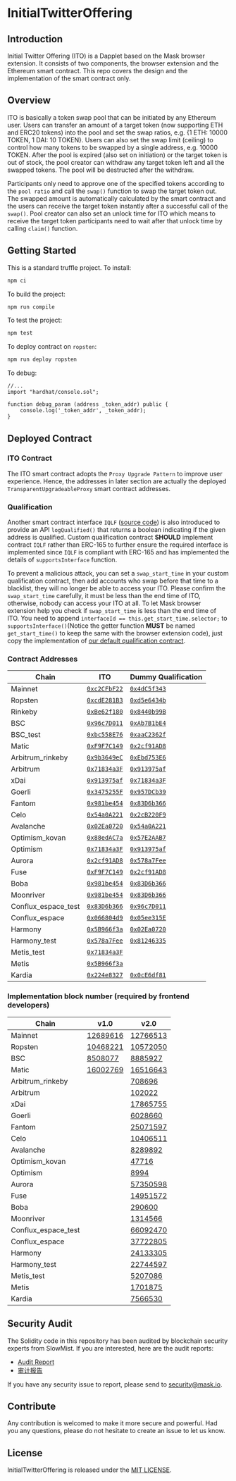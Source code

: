 # InitialTwitterOffering

## Introduction

Initial Twitter Offering (ITO) is a Dapplet based on the Mask browser extension. It consists of two components, the browser extension and the Ethereum smart contract. This repo covers the design and the implementation of the smart contract only.

## Overview

ITO is basically a token swap pool that can be initiated by any Ethereum user. Users can transfer an amount of a target token (now supporting ETH and ERC20 tokens) into the pool and set the swap ratios, e.g. {1 ETH: 10000 TOKEN, 1 DAI: 10 TOKEN}. Users can also set the swap limit (ceiling) to control how many tokens to be swapped by a single address, e.g. 10000 TOKEN. After the pool is expired (also set on initiation) or the target token is out of stock, the pool creator can withdraw any target token left and all the swapped tokens. The pool will be destructed after the withdraw.

Participants only need to approve one of the specified tokens according to the `pool ratio` and call the `swap()` function to swap the target token out. The swapped amount is automatically calculated by the smart contract and the users can receive the target token instantly after a successful call of the `swap()`. Pool creator can also set an unlock time for ITO which means to receive the target token participants need to wait after that unlock time by calling `claim()` function.

## Getting Started

This is a standard truffle project.
To install:

```bash
npm ci
```

To build the project:

```bash
npm run compile
```

To test the project:

```bash
npm test
```

To deploy contract on `ropsten`:

```bash
npm run deploy ropsten
```

To debug:

```solidity
//...
import "hardhat/console.sol";

function debug_param (address _token_addr) public {
    console.log('_token_addr', _token_addr);
}
```

## Deployed Contract

### ITO Contract

The ITO smart contract adopts the `Proxy Upgrade Pattern` to improve user experience. Hence, the addresses in later section are actually the deployed `TransparentUpgradeableProxy` smart contract addresses.

### Qualification

Another smart contract interface `IQLF` ([source code](https://github.com/DimensionDev/InitialTwitterOffering/blob/master/contracts/IQLF.sol)) is also introduced to provide an API `logQualified()` that returns a boolean indicating if the given address is qualified. Custom qualification contract **SHOULD** implement contract `IQLF` rather than ERC-165 to further ensure the required interface is implemented since `IQLF` is compliant with ERC-165 and has implemented the details of `supportsInterface` function.

To prevent a malicious attack, you can set a `swap_start_time` in your custom qualification contract, then add accounts who swap before that time to a blacklist, they will no longer be able to access your ITO. Please confirm the `swap_start_time` carefully, it must be less than the end time of ITO, otherwise, nobody can access your ITO at all. To let Mask browser extension help you check if `swap_start_time` is less than the end time of ITO. You need to append `interfaceId == this.get_start_time.selector;` to `supportsInterface()`(Notice the getter function **MUST** be named `get_start_time()` to keep the same with the browser extension code), just copy the implementation of [our default qualification contract](https://github.com/DimensionDev/InitialTwitterOffering/blob/master/contracts/qualification.sol).

### Contract Addresses

<!-- begin address -->

| Chain               | ITO                                     | Dummy Qualification                     |
| ------------------- | --------------------------------------- | --------------------------------------- |
| Mainnet             | [`0xc2CFbF22`][ito-mainnet]             | [`0x4dC5f343`][qlf-mainnet]             |
| Ropsten             | [`0xcdE281B3`][ito-ropsten]             | [`0xd5e6434b`][qlf-ropsten]             |
| Rinkeby             | [`0xBe62f180`][ito-rinkeby]             | [`0x8440b99B`][qlf-rinkeby]             |
| BSC                 | [`0x96c7D011`][ito-bsc]                 | [`0xAb7B1bE4`][qlf-bsc]                 |
| BSC_test            | [`0xbc558E76`][ito-bsc_test]            | [`0xaaC2362f`][qlf-bsc_test]            |
| Matic               | [`0xF9F7C149`][ito-matic]               | [`0x2cf91AD8`][qlf-matic]               |
| Arbitrum_rinkeby    | [`0x9b3649eC`][ito-arbitrum_rinkeby]    | [`0xEbd753E6`][qlf-arbitrum_rinkeby]    |
| Arbitrum            | [`0x71834a3F`][ito-arbitrum]            | [`0x913975af`][qlf-arbitrum]            |
| xDai                | [`0x913975af`][ito-xdai]                | [`0x71834a3F`][qlf-xdai]                |
| Goerli              | [`0x3475255F`][ito-goerli]              | [`0x957DCb39`][qlf-goerli]              |
| Fantom              | [`0x981be454`][ito-fantom]              | [`0x83D6b366`][qlf-fantom]              |
| Celo                | [`0x54a0A221`][ito-celo]                | [`0x2cB220F9`][qlf-celo]                |
| Avalanche           | [`0x02Ea0720`][ito-avalanche]           | [`0x54a0A221`][qlf-avalanche]           |
| Optimism_kovan      | [`0x88edAC7a`][ito-optimism_kovan]      | [`0x57E2AAB7`][qlf-optimism_kovan]      |
| Optimism            | [`0x71834a3F`][ito-optimism]            | [`0x913975af`][qlf-optimism]            |
| Aurora              | [`0x2cf91AD8`][ito-aurora]              | [`0x578a7Fee`][qlf-aurora]              |
| Fuse                | [`0xF9F7C149`][ito-fuse]                | [`0x2cf91AD8`][qlf-fuse]                |
| Boba                | [`0x981be454`][ito-boba]                | [`0x83D6b366`][qlf-boba]                |
| Moonriver           | [`0x981be454`][ito-moonriver]           | [`0x83D6b366`][qlf-moonriver]           |
| Conflux_espace_test | [`0x83D6b366`][ito-conflux_espace_test] | [`0x96c7D011`][qlf-conflux_espace_test] |
| Conflux_espace      | [`0x066804d9`][ito-conflux_espace]      | [`0x05ee315E`][qlf-conflux_espace]      |
| Harmony             | [`0x5B966f3a`][ito-harmony]             | [`0x02Ea0720`][qlf-harmony]             |
| Harmony_test        | [`0x578a7Fee`][ito-harmony_test]        | [`0x81246335`][qlf-harmony_test]        |
| Metis_test          | [`0x71834a3F`][ito-metis_test]          |                                         |
| Metis               | [`0x5B966f3a`][ito-metis]               |                                         |
| Kardia              | [`0x224e8327`][ito-kardia]              | [`0x0cE6df81`][qlf-kardia]              |

[ito-mainnet]: https://etherscan.io/address/0xc2CFbF22d6Dc87D0eE18d38d73733524c109Ff46
[ito-ropsten]: https://ropsten.etherscan.io/address/0xcdE281B32b629f2e89E5953B674E1E507e6dabcF
[ito-rinkeby]: https://rinkeby.etherscan.io/address/0xBe62f1805C43559cC62f9326103354080588B158
[ito-bsc]: https://bscscan.com/address/0x96c7D011cdFD467f551605f0f5Fce279F86F4186
[ito-bsc_test]: https://testnet.bscscan.com/address/0xbc558E7683F79FAAE236c1083671396cbB2Ac242
[ito-matic]: https://polygonscan.com/address/0xF9F7C1496c21bC0180f4B64daBE0754ebFc8A8c0
[ito-arbitrum_rinkeby]: https://rinkeby-explorer.arbitrum.io/address/0x9b3649eC8C9f68484acC76D437B145a4e58Bf2A2
[ito-arbitrum]: https://explorer.arbitrum.io/address/0x71834a3FDeA3E70F14a93ED85c6be70925D0CAd9
[ito-xdai]: https://blockscout.com/xdai/mainnet/address/0x913975af2Bb8a6Be4100D7dc5e9765B77F6A5d6c
[ito-goerli]: https://goerli.etherscan.io/address/0x3475255Fa26434B680DAe20D6469222C135f33Ea
[ito-fantom]: https://ftmscan.com/address/0x981be454a930479d92C91a0092D204b64845A5D6
[ito-celo]: https://explorer.celo.org/address/0x54a0A221C25Fc0a347EC929cFC5db0be17fA2a2B
[ito-avalanche]: https://snowtrace.io/address/0x02Ea0720254F7fa4eca7d09A1b9C783F1020EbEF
[ito-optimism_kovan]: https://kovan-optimistic.etherscan.io/address/0x88edAC7aEDEeAfaD15439010B0bdC0D067763571
[ito-optimism]: https://optimistic.etherscan.io/address/0x71834a3FDeA3E70F14a93ED85c6be70925D0CAd9
[ito-aurora]: https://explorer.mainnet.aurora.dev/address/0x2cf91AD8C175305EBe6970Bd8f81231585EFbd77
[ito-fuse]: https://explorer.fuse.io/address/0xF9F7C1496c21bC0180f4B64daBE0754ebFc8A8c0
[ito-boba]: https://blockexplorer.boba.network/address/0x981be454a930479d92C91a0092D204b64845A5D6
[ito-moonriver]: https://moonriver.moonscan.io/address/0x981be454a930479d92C91a0092D204b64845A5D6
[ito-conflux_espace_test]: https://evmtestnet.confluxscan.io/address/0x83D6b366f21e413f214EB077D5378478e71a5eD2
[ito-conflux_espace]: https://evm.confluxscan.io/address/0x066804d9123bf2609ed4a4a40b1177a9c5a9ed51
[ito-harmony]: https://explorer.harmony.one/address/0x5B966f3a32Db9C180843bCb40267A66b73E4f022
[ito-harmony_test]: https://explorer.pops.one/address/0x578a7Fee5f0D8CEc7d00578Bf37374C5b95C4b98
[ito-metis_test]: https://stardust-explorer.metis.io/address/0x71834a3FDeA3E70F14a93ED85c6be70925D0CAd9
[ito-metis]: https://andromeda-explorer.metis.io/address/0x5B966f3a32Db9C180843bCb40267A66b73E4f022
[ito-kardia]: https://explorer.kardiachain.io/address/0x224e8327182a85e511A08C63C4341efB0460f36e
[qlf-mainnet]: https://etherscan.io/address/0x4dC5f343Fe57E4fbDA1B454d125D396A3181272c
[qlf-ropsten]: https://ropsten.etherscan.io/address/0xd5e6434bde165062b3d9572DEFd6393c7B3E2902
[qlf-rinkeby]: https://rinkeby.etherscan.io/address/0x8440b99B1Df5D4B61957c8Ce0a199487Be3De270
[qlf-bsc]: https://bscscan.com/address/0xAb7B1bE4233A04e5C43a810E75657ECED8E5463B
[qlf-bsc_test]: https://testnet.bscscan.com/address/0xaaC2362f2DC523E9B37B1EE2eA57110e1Bd63F59
[qlf-matic]: https://polygonscan.com/address/0x2cf91AD8C175305EBe6970Bd8f81231585EFbd77
[qlf-arbitrum_rinkeby]: https://rinkeby-explorer.arbitrum.io/address/0xEbd753E66649C824241E63894301BA8Db5DBF5Bb
[qlf-arbitrum]: https://explorer.arbitrum.io/address/0x913975af2Bb8a6Be4100D7dc5e9765B77F6A5d6c
[qlf-xdai]: https://blockscout.com/xdai/mainnet/address/0x71834a3FDeA3E70F14a93ED85c6be70925D0CAd9
[qlf-goerli]: https://goerli.etherscan.io/address/0x957DCb3918E33dD80bd3db193ACb2A90812fE615
[qlf-fantom]: https://ftmscan.com/address/0x83D6b366f21e413f214EB077D5378478e71a5eD2
[qlf-celo]: https://explorer.celo.org/address/0x2cB220F925E603A04BEE05F210252120deBA29d7
[qlf-avalanche]: https://snowtrace.io/address/0x54a0A221C25Fc0a347EC929cFC5db0be17fA2a2B
[qlf-optimism_kovan]: https://kovan-optimistic.etherscan.io/address/0x57E2AAB712E9c61CA55A6402223DbEe3d4eE09aa
[qlf-optimism]: https://optimistic.etherscan.io/address/0x913975af2Bb8a6Be4100D7dc5e9765B77F6A5d6c
[qlf-aurora]: https://explorer.mainnet.aurora.dev/address/0x578a7Fee5f0D8CEc7d00578Bf37374C5b95C4b98
[qlf-fuse]: https://explorer.fuse.io/address/0x2cf91AD8C175305EBe6970Bd8f81231585EFbd77
[qlf-boba]: https://blockexplorer.boba.network/address/0x83D6b366f21e413f214EB077D5378478e71a5eD2
[qlf-moonriver]: https://moonriver.moonscan.io/address/0x83D6b366f21e413f214EB077D5378478e71a5eD2
[qlf-conflux_espace_test]: https://evmtestnet.confluxscan.io/address/0x96c7D011cdFD467f551605f0f5Fce279F86F4186
[qlf-conflux_espace]: https://evm.confluxscan.io/address/0x05ee315E407C21a594f807D61d6CC11306D1F149
[qlf-harmony]: https://explorer.harmony.one/address/0x02Ea0720254F7fa4eca7d09A1b9C783F1020EbEF
[qlf-harmony_test]: https://explorer.pops.one/address/0x812463356F58fc8194645A1838ee6C52D8ca2D26
[qlf-kardia]: https://explorer.kardiachain.io/address/0x0cE6df8171AD4B23fe162FFA01DEC8595ED1f7cc

<!-- end address -->

### Implementation block number (required by frontend developers)

<!-- begin block -->

| Chain               | v1.0                   | v2.0                               |
| ------------------- | ---------------------- | ---------------------------------- |
| Mainnet             | [12689616][v1-mainnet] | [12766513][v2-mainnet]             |
| Ropsten             | [10468221][v1-ropsten] | [10572050][v2-ropsten]             |
| BSC                 | [8508077][v1-bsc]      | [8885927][v2-bsc]                  |
| Matic               | [16002769][v1-matic]   | [16516643][v2-matic]               |
| Arbitrum_rinkeby    |                        | [708696][v2-arbitrum_rinkeby]      |
| Arbitrum            |                        | [102022][v2-arbitrum]              |
| xDai                |                        | [17865755][v2-xdai]                |
| Goerli              |                        | [6028660][v2-goerli]               |
| Fantom              |                        | [25071597][v2-fantom]              |
| Celo                |                        | [10406511][v2-celo]                |
| Avalanche           |                        | [8289892][v2-avalanche]            |
| Optimism_kovan      |                        | [47716][v2-optimism_kovan]         |
| Optimism            |                        | [8994][v2-optimism]                |
| Aurora              |                        | [57350598][v2-aurora]              |
| Fuse                |                        | [14951572][v2-fuse]                |
| Boba                |                        | [290600][v2-boba]                  |
| Moonriver           |                        | [1314566][v2-moonriver]            |
| Conflux_espace_test |                        | [66092470][v2-conflux_espace_test] |
| Conflux_espace      |                        | [37722805][v2-conflux_espace]      |
| Harmony             |                        | [24133305][v2-harmony]             |
| Harmony_test        |                        | [22744597][v2-harmony_test]        |
| Metis_test          |                        | [5207086][v2-metis_test]           |
| Metis               |                        | [1701875][v2-metis]                |
| Kardia              |                        | [7566530][v2-kardia]               |

[v1-mainnet]: https://etherscan.io/block/12689616
[v2-mainnet]: https://etherscan.io/block/12766513
[v1-ropsten]: https://ropsten.etherscan.io/block/10468221
[v2-ropsten]: https://ropsten.etherscan.io/block/10572050
[v1-bsc]: https://bscscan.com/block/8508077
[v2-bsc]: https://bscscan.com/block/8885927
[v1-matic]: https://polygonscan.com/block/16002769
[v2-matic]: https://polygonscan.com/block/16516643
[v2-arbitrum_rinkeby]: https://rinkeby-explorer.arbitrum.io/block/708696
[v2-arbitrum]: https://explorer.arbitrum.io/block/102022
[v2-xdai]: https://blockscout.com/xdai/mainnet/blocks/17865755
[v2-goerli]: https://goerli.etherscan.io/block/6028660
[v2-fantom]: https://ftmscan.com/block/25071597
[v2-celo]: https://explorer.celo.org/block/10406511
[v2-avalanche]: https://snowtrace.io/block/8289892
[v2-optimism_kovan]: https://kovan-optimistic.etherscan.io/batch/47716
[v2-optimism]: https://optimistic.etherscan.io/batch/8994
[v2-aurora]: https://explorer.mainnet.aurora.dev/block/57350598
[v2-fuse]: https://explorer.fuse.io/block/14951572
[v2-boba]: https://blockexplorer.boba.network/blocks/290600
[v2-moonriver]: https://moonriver.moonscan.io/block/1314566
[v2-conflux_espace_test]: https://evmtestnet.confluxscan.io/block/66092470
[v2-conflux_espace]: https://evm.confluxscan.io/block/37722805
[v2-harmony]: https://explorer.harmony.one/block/24133305
[v2-harmony_test]: https://explorer.pops.one/block/22744597
[v2-metis_test]: https://stardust-explorer.metis.io/block/5207086
[v2-metis]: https://andromeda-explorer.metis.io/block/1701875
[v2-kardia]: https://explorer.kardiachain.io/block/7566530

<!-- end block -->

## Security Audit

The Solidity code in this repository has been audited by blockchain security experts from SlowMist. If you are interested, here are the audit reports:

- [Audit Report](audits/SlowMist_Audit_Report_English.pdf)
- [审计报告](audits/SlowMist_Audit_Report_Chinese.pdf)

If you have any security issue to report, please send to <security@mask.io>.

## Contribute

Any contribution is welcomed to make it more secure and powerful. Had you any questions, please do not hesitate to create an issue to let us know.

## License

InitialTwitterOffering is released under the [MIT LICENSE](LICENSE).
